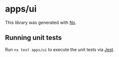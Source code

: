 # apps/ui

This library was generated with [Nx](https://nx.dev).

## Running unit tests

Run `nx test apps/ui` to execute the unit tests via [Jest](https://jestjs.io).
